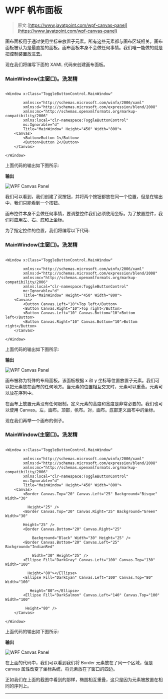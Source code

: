 # WPF 帆布面板

> 原文:[https://www.javatpoint.com/wpf-canvas-panel](https://www.javatpoint.com/wpf-canvas-panel)

画布面板用于通过使用坐标来放置子元素。所有这些元素都与画布区域相关。画布面板被认为是最直接的面板。画布面板本身不会做任何事情。我们唯一能做的就是把控制装置放进去。

现在我们将编写下面的 XAML 代码来创建画布面板。

### MainWindow(主窗口)。洗发精

```

<Window x:Class="ToggleButtonControl.MainWindow"

        xmlns:x="http://schemas.microsoft.com/winfx/2006/xaml"
        xmlns:d="http://schemas.microsoft.com/expression/blend/2008"
        xmlns:mc="http://schemas.openxmlformats.org/markup-compatibility/2006"
        xmlns:local="clr-namespace:ToggleButtonControl"
        mc:Ignorable="d"
        Title="MainWindow" Height="450" Width="800">
    <Canvas>
        <Button>Button 1</Button>
        <Button>Button 2</Button>
    </Canvas>

</Window>

```

上面代码的输出如下图所示:

**输出**

![WPF Canvas Panel](../Images/97adb764376314009d68e16173a0c55c.png)

我们可以看到，我们创建了双按钮，并将两个按钮都放在同一个位置，但是在输出中，我们只能看到一个按钮。

画布控件本身不会做任何事情，要调整控件我们必须使用坐标。为了放置控件，我们将应用左、右、底和上坐标。

为了指定控件的位置，我们将编写以下代码:

### MainWindow(主窗口)。洗发精

```

<Window x:Class="ToggleButtonControl.MainWindow"

        xmlns:x="http://schemas.microsoft.com/winfx/2006/xaml"
        xmlns:d="http://schemas.microsoft.com/expression/blend/2008"
        xmlns:mc="http://schemas.openxmlformats.org/markup-compatibility/2006"
        xmlns:local="clr-namespace:ToggleButtonControl"
        mc:Ignorable="d"
        Title="MainWindow" Height="450" Width="800">
    <Canvas>
        <Button Canvas.Left="10">Top left</Button>
        <Button Canvas.Right="10">Top right</Button>
        <Button Canvas.Left="10" Canvas.Bottom="10">Bottom left</Button>
        <Button Canvas.Right="10" Canvas.Bottom="10">Bottom right</Button>
    </Canvas>

</Window>

```

上面代码的输出如下图所示:

**输出**

![WPF Canvas Panel](../Images/f50e145f522a9be2d43044bd3002f210.png)

画布被称为特殊的布局面板。该面板根据 x 和 y 坐标等位置放置子元素。我们可以把元素放在画布的任何地方。当元素的位置相互交叉时，元素可以重叠。元素可以放在序列中。

在画布上放置元素没有任何限制。定义元素的高度和宽度是非常必要的。我们也可以使用 Canvas。左，画布。顶部，帆布。对，画布。底部定义画布中的坐标。

现在我们再举一个画布的例子。

### MainWindow(主窗口)。洗发精

```

<Window x:Class="ToggleButtonControl.MainWindow"

        xmlns:x="http://schemas.microsoft.com/winfx/2006/xaml"
        xmlns:d="http://schemas.microsoft.com/expression/blend/2008"
        xmlns:mc="http://schemas.openxmlformats.org/markup-compatibility/2006"
        xmlns:local="clr-namespace:ToggleButtonControl"
        mc:Ignorable="d"
        Title="MainWindow" Height="450" Width="800">
    <Canvas>
        <Border Canvas.Top="20" Canvas.Left="25" Background="Bisque" Width="30" 

          Height="25" />
        <Border Canvas.Top="20" Canvas.Right="25" Background="Green" Width="30" 

        Height="25" />
        <Border Canvas.Bottom="20" Canvas.Right="25" 

            Background="Black" Width="30" Height="25" />
        <Border Canvas.Bottom="20" Canvas.Left="25" Background="IndianRed" 

            Width="30" Height="25" />
        <Ellipse Fill="DarkGray" Canvas.Left="100" Canvas.Top="130" Width="100" 

          Height="80"></Ellipse>
        <Ellipse Fill="DarkCyan" Canvas.Left="100" Canvas.Top="80" Width="100"

           Height="80"></Ellipse>
        <Ellipse Fill="DarkSalmon" Canvas.Left="140" Canvas.Top="100" Width="100" 

         Height="80" />
    </Canvas>

</Window>

```

上面代码的输出如下图所示:

**输出**

![WPF Canvas Panel](../Images/d529cf3fbf5ba1e516f9ac6ce4ac4dfc.png)

在上面的代码中，我们可以看到我们将 Border 元素放在了同一个区域，但是 canvas 属性改变了坐标系统，将元素放在了窗口的四边。

正如我们在上面的截图中看到的那样，椭圆相互重叠，这只是因为元素被放置在相同的序列上。

* * *